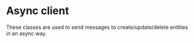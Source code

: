 # Async client

These classes are used to send messages to create/update/delete entities in an async way.